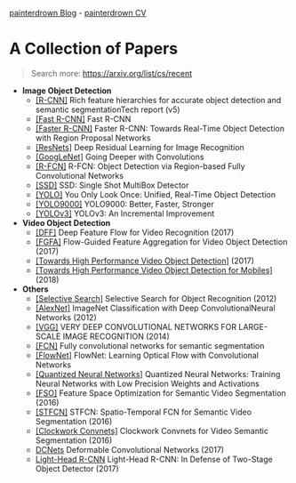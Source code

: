 [painterdrown Blog](https://painterdrown.github.io) - [painterdrown CV](https://painterdrown.github.io/cv)

# A Collection of Papers

> Search more: https://arxiv.org/list/cs/recent

+ **Image Object Detection**
  + [[R-CNN]](R-CNN.pdf) Rich feature hierarchies for accurate object detection and semantic segmentationTech report (v5)
  + [[Fast R-CNN]](Fast_R-CNN.pdf) Fast R-CNN
  + [[Faster R-CNN]](Faster_R-CNN.pdf) Faster R-CNN: Towards Real-Time Object Detection with Region Proposal Networks
  + [[ResNets]](ResNets.pdf) Deep Residual Learning for Image Recognition
  + [[GoogLeNet]](GoogLeNet.pdf) Going Deeper with Convolutions
  + [[R-FCN]](R-FCN.pdf) R-FCN: Object Detection via Region-based Fully Convolutional Networks
  + [[SSD]](SSD.pdf) SSD: Single Shot MultiBox Detector
  + [[YOLO]](YOLO.pdf) You Only Look Once: Unified, Real-Time Object Detection
  + [[YOLO9000]](YOLO9000.pdf) YOLO9000: Better, Faster, Stronger
  + [[YOLOv3]](YOLOv3.pdf) YOLOv3: An Incremental Improvement
+ **Video Object Detection**
  + [[DFF]](DFF.pdf) Deep Feature Flow for Video Recognition (2017)
  + [[FGFA]](FGFA.pdf) Flow-Guided Feature Aggregation for Video Object Detection (2017)
  + [[Towards High Performance Video Object Detection]](Towards_High_Performance_Video_Object_Detection.pdf) (2017)
  + [[Towards High Performance Video Object Detection for Mobiles]](Towards_High_Performance_Video_Object_Detection_for_Mobiles.pdf) (2018)
+ **Others**
  + [[Selective Search]](Selective_Search.pdf) Selective Search for Object Recognition (2012)
  + [[AlexNet]](AlexNet.pdf) ImageNet Classification with Deep ConvolutionalNeural Networks (2012)
  + [[VGG]](VGG.pdf) VERY DEEP CONVOLUTIONAL NETWORKS FOR LARGE-SCALE IMAGE RECOGNITION (2014)
  + [[FCN]](FCN.pdf) Fully convolutional networks for semantic segmentation
  + [[FlowNet]](FlowNet.pdf) FlowNet: Learning Optical Flow with Convolutional Networks
  + [[Quantized Neural Networks]](Quantized_Neural_Networks.pdf) Quantized Neural Networks: Training Neural Networks with Low Precision Weights and Activations
  + [[FSO]](FSO.pdf) Feature Space Optimization for Semantic Video Segmentation (2016)
  + [[STFCN]](STFCN.pdf) STFCN: Spatio-Temporal FCN for Semantic Video Segmentation (2016)
  + [[Clockwork Convnets]](Clockwork_Convnets.pdf) Clockwork Convnets for Video Semantic Segmentation (2016)
  + [DCNets](DCNets.pdf) Deformable Convolutional Networks (2017)
  + [Light-Head R-CNN](Light-Head_R-CNN.pdf) Light-Head R-CNN: In Defense of Two-Stage Object Detector (2017)
